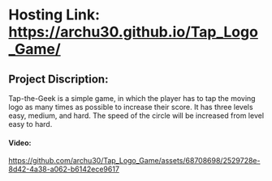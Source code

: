 # Hosting Link: https://archu30.github.io/Tap_Logo_Game/

## Project Discription:
Tap-the-Geek is a simple game, in which the player has to tap the moving logo as many times as possible to increase their score. It has three levels easy, medium, and hard. The speed of the circle will be increased from level easy to hard.

#### Video:
https://github.com/archu30/Tap_Logo_Game/assets/68708698/2529728e-8d42-4a38-a062-b6142ece9617




